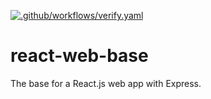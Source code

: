 [![.github/workflows/verify.yaml](https://github.com/mahoote/react-web-base/actions/workflows/verify.yaml/badge.svg)](https://github.com/mahoote/react-web-base/actions/workflows/verify.yaml)

# react-web-base
The base for a React.js web app with Express.
